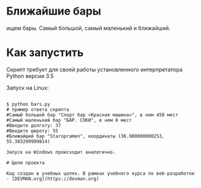 # Ближайшие бары

ищем бары. Самый большой, самый маленький и ближайший.

# Как запустить

Скрипт требует для своей работы установленного интерпретатора Python версии 3.5

Запуск на Linux:

```#!bash

$ python bars.py 
# пример ответа скрипта
#Самый большой бар "Спорт бар «Красная машина»", в нем 450 мест
#Самый маленький бар "БАР. СОКИ", в нем 0 мест
#Введите долготу: 37
#Введите широту: 55
#Ближайший бар "Staropramen", координаты (36.900000000253, 55.303299999814)

Запуск на Windows происходит аналогично.

# Цели проекта

Код создан в учебных целях. В рамках учебного курса по веб-разработке - [DEVMAN.org](https://devman.org)
